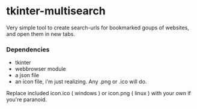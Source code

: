 # tkinter-multisearch
Very simple tool to create search-urls for bookmarked goups of websites, and open them in new tabs. 

### Dependencies
* tkinter
* webbrowser module
* a json file
* an icon file, i'm just realizing. Any .png or .ico will do.

Replace included icon.ico ( windows ) or icon.png ( linux ) with your own if you're paranoid.
